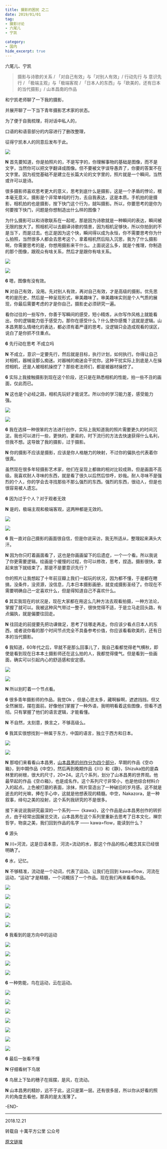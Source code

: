 ```yaml
---
title: 摄影的困扰 之二
date: 2019/01/01
tag:
- 摄影讨论
- 六尾儿
- 宁凯

category:
- 国内
hide_excerpt: true
---
```


六尾儿、宁凯

> 摄影与诗歌的关系 / 「对自己有效」与「对别人有效」/ 行动先行 与 意识先行 / 「极端主观」与「极端客观 / 「日本人的东西」与「欧美的，还有日本的当代摄影」/ 山本昌南的作品



<!--more-->



和宁凯老师聊了一下我的摄影，

并展开聊了一下当下青年摄影艺术家的状态。

为了便于自我梳理，将对话中私人的，

口语的和语音部分的内容进行了删改整理，

征得宁凯本人的同意后发布于此。	



![](/images/0011/01.jpg)



**N** 首先要知道，你是拍照片的，不是写字的，你理解事物的基础是图像，而不是文字，当然你可以把文字翻译成图像。但不要被文字误导愚弄了，你要的答案不在文字里。因为视觉基础不是建立在长篇大论的文字里的，照片就是一个瞬间，当然或许可以是诗。



很多摄影师喜欢思考更大的意义，思考到底什么是摄影，这是一个矛盾的悖论，根本毫无意义。摄影是个非常单纯的行为，去自我表达，这是本质。手机拍的是摄影，相机拍的也是摄影，按下快门这个行为，就叫摄影。所以，你要思考的是你为何要按下快门，问题是你想制造出什么样的图像？



为什么摄影可以和诗歌联系在一起呢，那是因为诗歌就是一种瞬间的表达，瞬间被无限的放大了。照相机可以去翻译诗歌的情景，因为相机足够快，所以你拍到的不是当下，而是过去。也正是因为这个快，瞬间得以成为永恒，你不需要思考你为什么拍照，当然很多人都会去思考这个，拿着相机然后陷入沉思，我为了什么摄影啊，你需要思考的是，你想用摄影来干什么。上面说这么多，就是个推理，你制造的那个图像，跟观众有啥关系，然后才是跟你有啥关系。



![](/images/0011/02.jpg)



![](/images/0011/03.jpg)



**6** 嗯，图像有没有效。



**N** 对自己有效，没用。先对别人有效，再对自己有效，才是高级的摄影。优先思考的是历史，然后是一种呈现形式，审美趣味了。审美趣味实则是个人气质的展现，你最后需要考虑的才是你自己，摄影史必须研究一遍。



看你过往的一些写作，你善于写瞬间的感受，短小精炼，从你写作风格上就能看出，你的逻辑能力低于感受力。那你在感受什么？什么使你感慨？这就是逻辑。山本昌男那么情绪化的表达，都必须有着严谨的思考。没逻辑只会造成观看的误区，说白了是你抓不住重点。



**6** 先行动在思考 不成立吗



**N** 不成立，意识一定要先行，然后就是目标，执行计划，如何执行。你得让自己对相机，器械没那么痴迷。对器械的痴迷会干扰你。这种干扰实际上到底是人在操控相机，还是人被相机操控了？那些老法师们，都是被器材操控了。



**6** 实际上我接触摄影到现在这个阶段，还只是在熟悉相机的性能，拍一些不丑的画面，仅此而已。



**N** 这也是个必经之路，相机先玩好才能说艺。所以你的学习能力差，感受能力强。



![](/images/0011/05.jpg)





![](/images/0011/06.jpg)



**6** 我在选择一种很笨的方法进行创作，实际上我知道我的照片需要更久的时间沉淀。我也可以进行一些，更快的，更易的，时下流行的方法去快速获得什么名利，但我不想。这导致了我的摄影，过于摄影。



**N** 你的摄影不应该是摄影，应该是你人格魅力的映射，不过你的偏执也代表着你很真。



虽然现在很多年轻摄影艺术家，他们在呈现上都做的相对比较成熟，但是画面不高级。我喜欢耐人寻味的东西，就是看了很久以后然后惊呼，妙哉。耐人寻味不是强烈的个人，你的学会去寻找那些不那么强烈的东西。强烈的东西，很动人，但是也很容易被人遗忘。



**6** 因为过于个人？对于观者无效



**N** 是的，极端主观和极端客观，这两种都是无效的。



![](/images/0011/06.jpg)



![](/images/0011/07.jpg)



**6** 我一直对自己摄影的画面很自信，但是你说采访，我无所适从，整理起来满头大汗。



**N** 因为你只盯着画面看了，这也是你画画留下的后遗症，一个一个看。所以我说了你更需要逻辑。绘画是个缓慢的过程，你可以修改，思考，捏造。摄影很快，拿起来放下就结束了，那是不是要意识先行？



你的照片让我想起了十年前豆瓣上我们一起玩的状况，因为都不懂，于是都在瞎搞，没条件，没资源，没信息，几本日本摄影画册，就变成摄影圣经了。你现在不需要明确自己一定喜欢什么，但是得知道自己不喜欢什么。



**6** 其实我现在的状况是，现在大家都在用这么几种方法去观看拍摄，一种方法论，掌握了就可以。我被这种风气带过一整子，很快觉得不适，于是立马走回头路，有点偏执，就是偏要往回走。



**N** 往回走的前提要先把功课做足，思考了往哪走再走。你应该少看点日本人的东西，或者说你看的那个时间节点完全不具备参考价值，你应该看看欧美的，还有日本的当代摄影。



**6** 我知道，60年代之后，早就不是那么回事儿了，我自己看都觉得老气横秋，即使是看到现在日本本土摄影师还在这么拍的人，我都觉得傻气。但是看到一些画面，确实可以引起内心的舒适感和安定感。





![](/images/0011/08.jpg)



![](/images/0011/09.jpg)





**N** 所以别盯着一个节点看。



**6** 很多青年摄影师的作品，我觉Ok ，但是心思太多，藏啊躲啊，遮遮挡挡，但又全然展现，摆在面前。好像他们掌握了一种外语，我明明看着这些图像，但看不透彻。只有掌握了他们的语言逻辑，才能看懂。



**N** 不自然，太刻意，换言之，不够高级么。



**6** 我其实很想找到一种属于东方，中国的语言，独立于西方和日本。



![](/images/0011/10.jpg)



![](/images/0011/11.jpg)



**N** 那咱们来看看山本昌男，[山本昌男的创作分为四个部分](https://mp.weixin.qq.com/s?__biz=MjM5ODY0NTAyOA==&mid=222874501&idx=1&sn=41dabb1ca52038072012eb5eb6e91e9f&scene=21#wechat_redirect)，早期的作品《空の箱》，到中期作品《中空》，然后再到晚期作品《川》和《静》，Shizuka拍的是森林里的树根，很大的尺寸，20*24。这几个系列，划分了山本昌男的世界观。他最早起的作品《空の箱》，也是成名作。这个系列尺寸非常小，也是他综合材料介入的起点。上色被打磨的表面，涂抹，照片营造出了一种破旧的岁月感。这不就是逝去的时光嘛，捧在手心中，这就是他想表现的精髓。中空，Nakazora，是一种叙事，绯句之美的投射，这个系列我研究的不是很多。



接下来说说我研究最深的一个系列——《kawa》，这个作品是山本昌男创作的转折点，由于经常出国展览交流，山本昌男在这个系列里重新去思考了日本文化，禅宗哲学，物哀之美，我们回到作品的名字 —— kawa=flow，能读到什么？

 

**6** 源头 

 

**N** 川=河流，这是日语本意，河流=流动的水，那这个作品的核心概念其实已经很明确了。

 

**6** 水，记忆。

 

**N** 不够精准，流动是一个动词，代表了运动。让我们在回到 kawa=flow，河流在运动，“运动”才是精髓，一个词概括了一个作品。现在我们再来看看作品。



![](/images/0011/12.jpg)



![](/images/0011/13.jpg)



![](/images/0011/14.jpg)



![](/images/0011/15.jpg)



![](/images/0011/16.jpg)



**6** 我看到的是方向中的运动



![](/images/0011/17.jpg)



![](/images/0011/18.jpg)



![](/images/0011/19.jpg)



![](/images/0011/20.jpg)





**6** 一种势能，鸟在运动，云在运动。







![](/images/0011/21.jpg)



![](/images/0011/22.jpg)



![](/images/0011/23.jpg)



![](/images/0011/24.jpg)



![](/images/0011/25.jpg)



![](/images/0011/26.jpg)



![](/images/0011/27.jpg)





**6** 最后一张看不懂



**N** 仔细看树下鸟居



**6** 鸟居上下坠的穗子在摇摆，是风，在流动。



**N** 山本昌男的精妙，远不于此，这只是第一层。还有很多层，所以你从好看的照片的角度去看他，那真的是太浅薄了。



-END-



---



 2018.12.21



转载自 十萬平方公里 公众号

[原文链接](https://mp.weixin.qq.com/s/E0bwo9FGhhJV_c7PcWGTXg)
































